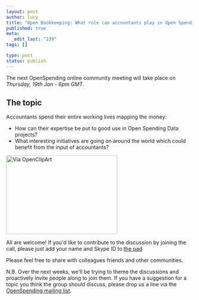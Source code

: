 ```yaml
--- 
layout: post
author: lucy
title: "Open Bookkeeping: What role can accountants play in Open Spending & Budget Projects?"
published: true
meta: 
  _edit_last: "239"
tags: []

type: post
status: publish
---
```

The next OpenSpending online community meeting will take place on *Thursday, 19th Jan - 6pm GMT*. 

## The topic

Accountants spend their entire working lives mapping the money:

* How can their expertise be put to good use in Open Spending Data projects? 
* What interesting initiatives are going on around the world which could benefit from the input of accountants? 

<a href="http://blog.openspending.org/files/2012/01/money.png"><img src="http://blog.openspending.org/files/2012/01/money-300x212.png" alt="Via OpenClipArt" title="money" width="300" height="212" class="aligncenter size-medium wp-image-96" /></a>

All are welcome! If you'd like to contribute to the discussion by joining the call, please just add your name and Skype ID to [the pad](http://wdmmg.okfnpad.org/community-2012-01-12)

Please feel free to share with colleagues friends and other communities. 

N.B. Over the next weeks, we'll be trying to theme the discussions and proactively invite people along to join them. If you have a suggestion for a topic you think the group should discuss, please drop us a line via the [OpenSpending mailing list](http://lists.okfn.org/mailman/listinfo/openspending). 
